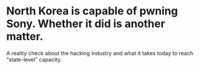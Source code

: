 # North Korea is capable of pwning Sony. Whether it did is another matter.

A reality check about the hacking industry and what it takes today to reach "state-level" capacity.